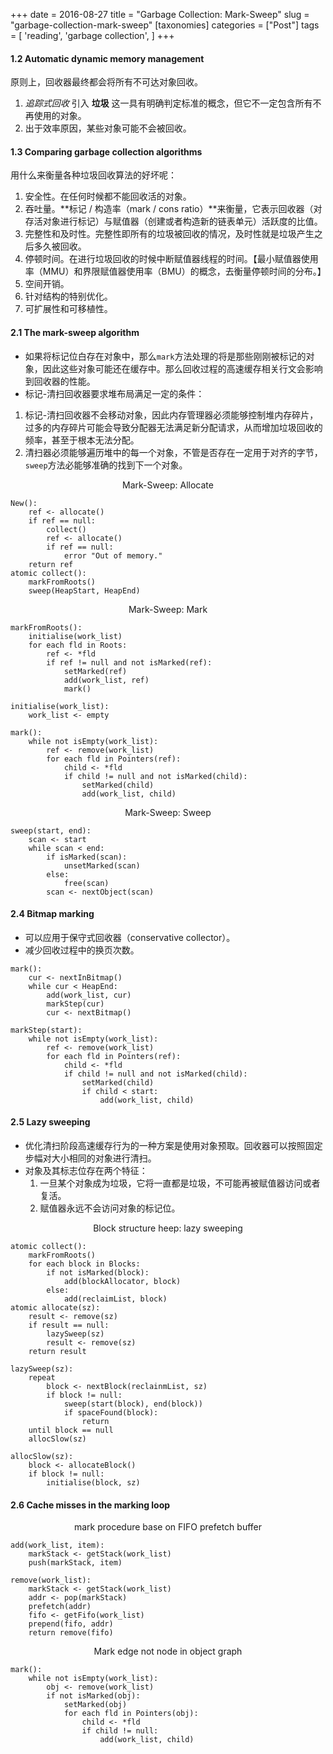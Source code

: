 +++
date =  2016-08-27
title = "Garbage Collection: Mark-Sweep"
slug = "garbage-collection-mark-sweep"
[taxonomies]
categories =  ["Post"]
tags = [ 'reading', 'garbage collection', ]
+++

#### 1.2 Automatic dynamic memory management
原则上，回收器最终都会将所有不可达对象回收。

1. *追踪式回收* 引入 **垃圾** 这一具有明确判定标准的概念，但它不一定包含所有不再使用的对象。
2. 出于效率原因，某些对象可能不会被回收。

#### 1.3 Comparing garbage collection algorithms
用什么来衡量各种垃圾回收算法的好坏呢：

1. 安全性。在任何时候都不能回收活的对象。
2. 吞吐量。**标记 / 构造率（mark / cons ratio）**来衡量，它表示回收器（对存活对象进行标记）与赋值器（创建或者构造新的链表单元）活跃度的比值。
3. 完整性和及时性。完整性即所有的垃圾被回收的情况，及时性就是垃圾产生之后多久被回收。
4. 停顿时间。在进行垃圾回收的时候中断赋值器线程的时间。【最小赋值器使用率（MMU）和界限赋值器使用率（BMU）的概念，去衡量停顿时间的分布。】
5. 空间开销。
6. 针对结构的特别优化。
7. 可扩展性和可移植性。

#### 2.1 The mark-sweep algorithm
- 如果将标记位白存在对象中，那么`mark`方法处理的将是那些刚刚被标记的对象，因此这些对象可能还在缓存中。那么回收过程的高速缓存相关行文会影响到回收器的性能。
- 标记-清扫回收器要求堆布局满足一定的条件：
1. 标记-清扫回收器不会移动对象，因此内存管理器必须能够控制堆内存碎片，过多的内存碎片可能会导致分配器无法满足新分配请求，从而增加垃圾回收的频率，甚至于根本无法分配。
2. 清扫器必须能够遍历堆中的每一个对象，不管是否存在一定用于对齐的字节，`sweep`方法必能够准确的找到下一个对象。

<center>Mark-Sweep: Allocate</center>

```
New():
	ref <- allocate()
	if ref == null:
		collect()
		ref <- allocate()
		if ref == null:
			error "Out of memory."
	return ref
atomic collect():
	markFromRoots()
	sweep(HeapStart, HeapEnd)
```

<center>Mark-Sweep: Mark</center>

```
markFromRoots():
	initialise(work_list)
	for each fld in Roots:
		ref <- *fld
		if ref != null and not isMarked(ref):
			setMarked(ref)
			add(work_list, ref)
			mark()

initialise(work_list):
	work_list <- empty

mark():
	while not isEmpty(work_list):
		ref <- remove(work_list)
		for each fld in Pointers(ref):
			child <- *fld
			if child != null and not isMarked(child):
				setMarked(child)
				add(work_list, child)
```

<center>Mark-Sweep: Sweep</center>

```
sweep(start, end):
	scan <- start
	while scan < end:
		if isMarked(scan):
			unsetMarked(scan)
		else:
			free(scan)
		scan <- nextObject(scan)
```

#### 2.4 Bitmap marking
- 可以应用于保守式回收器（conservative collector）。
- 减少回收过程中的换页次数。

```
mark():
	cur <- nextInBitmap()
	while cur < HeapEnd:
		add(work_list, cur)
		markStep(cur)
		cur <- nextBitmap()

markStep(start):
	while not isEmpty(work_list):
		ref <- remove(work_list)
		for each fld in Pointers(ref):
			child <- *fld
			if child != null and not isMarked(child):
				setMarked(child)
				if child < start:
					add(work_list, child)
```

#### 2.5 Lazy sweeping
<ul>
<li>优化清扫阶段高速缓存行为的一种方案是使用对象预取。回收器可以按照固定步幅对大小相同的对象进行清扫。</li>
<li>对象及其标志位存在两个特征：
<ol>
<li>一旦某个对象成为垃圾，它将一直都是垃圾，不可能再被赋值器访问或者复活。</li>
<li>赋值器永远不会访问对象的标记位。</li>
</ol>
</li>
</ul>


<center>Block structure heep: lazy sweeping</center>

```
atomic collect():
	markFromRoots()
	for each block in Blocks:
		if not isMarked(block):
			add(blockAllocator, block)
		else:
			add(reclaimList, block)
atomic allocate(sz):
	result <- remove(sz)
	if result == null:
		lazySweep(sz)
		result <- remove(sz)
	return result

lazySweep(sz):
	repeat
		block <- nextBlock(reclainmList, sz)
		if block != null:
			sweep(start(block), end(block))
			if spaceFound(block):
				return
	until block == null
	allocSlow(sz)

allocSlow(sz):
	block <- allocateBlock()
	if block != null:
		initialise(block, sz)
```

#### 2.6 Cache misses in the marking loop

<center>mark procedure base on FIFO prefetch buffer</center>

```
add(work_list, item):
	markStack <- getStack(work_list)
	push(markStack, item)

remove(work_list):
	markStack <- getStack(work_list)
	addr <- pop(markStack)
	prefetch(addr)
	fifo <- getFifo(work_list)
	prepend(fifo, addr)
	return remove(fifo)
```
<center>Mark edge not node in object graph</center>

```
mark():
	while not isEmpty(work_list):
		obj <- remove(work_list)
		if not isMarked(obj):
			setMarked(obj)
			for each fld in Pointers(obj):
				child <- *fld
				if child != null:
					add(work_list, child)
```
